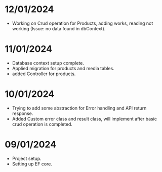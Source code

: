 # 12/01/2024 
- Working on Crud operation for Products, adding works, reading not working (Issue: no data found in dbContext).

# 11/01/2024
- Database context setup complete.
- Applied migration for products and media tables.
- added Controller for products.

# 10/01/2024
- Trying to add some abstraction for Error handling and API return response.
- Added Custom error class and result class, will implement after basic crud operation is completed.

# 09/01/2024 
- Project setup.
- Setting up EF core.